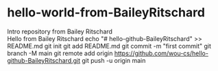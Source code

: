 # hello-world-from-BaileyRitschard
Intro repository from Bailey Ritschard 
<br> Hello from Bailey Ritschard
echo "# hello-github-BaileyRitschard" >> README.md
git init
git add README.md
git commit -m "first commit"
git branch -M main
git remote add origin https://github.com/wou-cs/hello-github-BaileyRitschard.git
git push -u origin main

